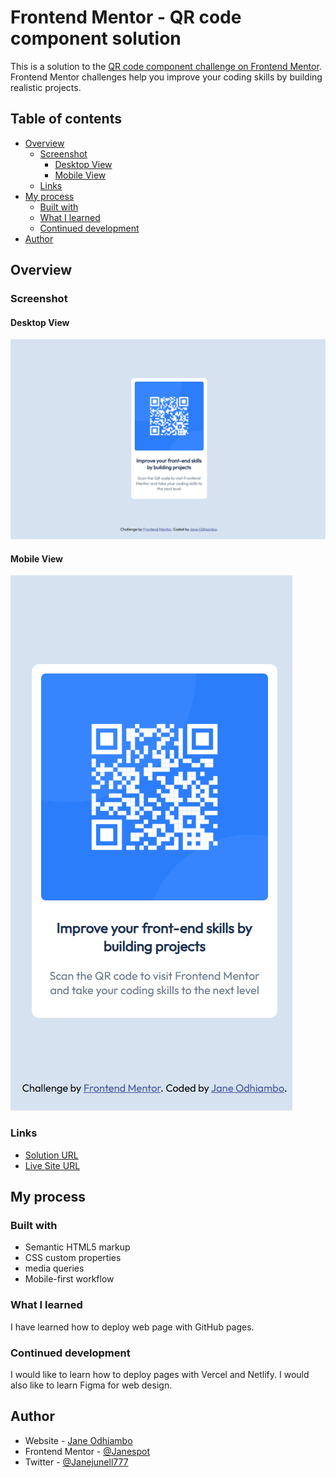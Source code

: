 # Frontend Mentor - QR code component solution

This is a solution to the [QR code component challenge on Frontend Mentor](https://www.frontendmentor.io/challenges/qr-code-component-iux_sIO_H). Frontend Mentor challenges help you improve your coding skills by building realistic projects. 

## Table of contents

- [Overview](#overview)
  - [Screenshot](#screenshot)
    - [Desktop View](#desktop-view)
    - [Mobile View](#mobile-view)
  - [Links](#links)
- [My process](#my-process)
  - [Built with](#built-with)
  - [What I learned](#what-i-learned)
  - [Continued development](#continued-development)
- [Author](#author)

## Overview

### Screenshot

#### Desktop View
![](./desktop-solution.png)

#### Mobile View
![](./mobile-solution.png)

### Links

- [Solution URL](https://github.com/Janespot/qr-code-component-main/)
- [Live Site URL](https://janespot.github.io/qr-code-component-main/)

## My process

### Built with

- Semantic HTML5 markup
- CSS custom properties
- media queries
- Mobile-first workflow

### What I learned

I have learned how to deploy web page with GitHub pages.

### Continued development

I would like to learn how to deploy pages with Vercel and Netlify.
I would also like to learn Figma for web design.

## Author

- Website - [Jane Odhiambo](https://janespot.github.io/)
- Frontend Mentor - [@Janespot](https://www.frontendmentor.io/profile/Janespot)
- Twitter - [@Janejunell777](https://x.com/Janejunell777)